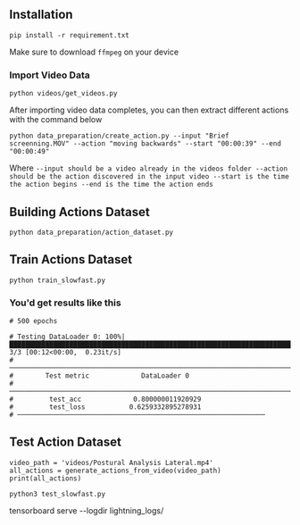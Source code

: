 <!-- @format -->

## Installation

```
pip install -r requirement.txt
```

Make sure to download `ffmpeg` on your device

### Import Video Data

```
python videos/get_videos.py
```

After importing video data completes, you can then extract different actions with the command below

```
python data_preparation/create_action.py --input "Brief screenning.MOV" --action "moving backwards" --start "00:00:39" --end "00:00:49"
```

Where
`--input should be a video already in the videos folder
    --action should be the action discovered in the input video
    --start is the time the action begins
    --end is the time the action ends`

## Building Actions Dataset

```
python data_preparation/action_dataset.py
```

## Train Actions Dataset

```
python train_slowfast.py
```

### You'd get results like this

```
# 500 epochs

# Testing DataLoader 0: 100%|███████████████████████████████████████████████████████████████████████████| 3/3 [00:12<00:00,  0.23it/s]
# ────────────────────────────────────────────────────────────────────────────────────────────────────────────────────────────────────
#        Test metric             DataLoader 0
# ────────────────────────────────────────────────────────────────────────────────────────────────────────────────────────────────────
#         test_acc             0.800000011920929
#         test_loss           0.6259332895278931
# ──────────────────────────────────────────────────────────────
```

## Test Action Dataset

```
video_path = 'videos/Postural Analysis Lateral.mp4'
all_actions = generate_actions_from_video(video_path)
print(all_actions)

python3 test_slowfast.py
```

tensorboard serve --logdir lightning_logs/
